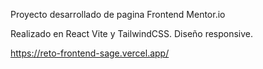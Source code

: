 Proyecto desarrollado de pagina Frontend Mentor.io

Realizado en React Vite y TailwindCSS. Diseño responsive.

https://reto-frontend-sage.vercel.app/
